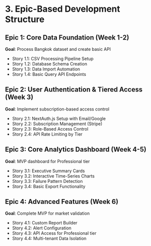 # 3. Epic-Based Development Structure

## Epic 1: Core Data Foundation (Week 1-2)
**Goal**: Process Bangkok dataset and create basic API
- Story 1.1: CSV Processing Pipeline Setup
- Story 1.2: Database Schema Creation
- Story 1.3: Data Import Automation
- Story 1.4: Basic Query API Endpoints

## Epic 2: User Authentication & Tiered Access (Week 3)
**Goal**: Implement subscription-based access control
- Story 2.1: NextAuth.js Setup with Email/Google
- Story 2.2: Subscription Management (Stripe)
- Story 2.3: Role-Based Access Control
- Story 2.4: API Rate Limiting by Tier

## Epic 3: Core Analytics Dashboard (Week 4-5)
**Goal**: MVP dashboard for Professional tier
- Story 3.1: Executive Summary Cards
- Story 3.2: Interactive Time-Series Charts
- Story 3.3: Failure Pattern Detection
- Story 3.4: Basic Export Functionality

## Epic 4: Advanced Features (Week 6)
**Goal**: Complete MVP for market validation
- Story 4.1: Custom Report Builder
- Story 4.2: Alert Configuration
- Story 4.3: API Access for Professional tier
- Story 4.4: Multi-tenant Data Isolation
